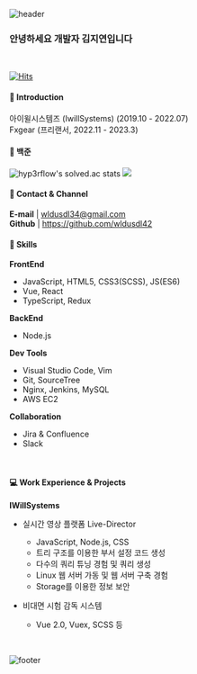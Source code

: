 ![header](https://capsule-render.vercel.app/api?type=waving&&color=gradient&height=100&section=header&fontSize=90)
<h3>안녕하세요 개발자 김지연입니다</h3>

<br/>

[![Hits](https://hits.seeyoufarm.com/api/count/incr/badge.svg?url=https%3A%2F%2Fgithub.com%2Fwldusdl42&count_bg=%23FFD5D5&title_bg=%23FF7575&icon=&icon_color=%23E7E7E7&title=VISIT&edge_flat=false)](https://hits.seeyoufarm.com)
<br/>

#### :raising_hand: Introduction
아이윌시스템즈 (IwillSystems) (2019.10 - 2022.07) <br>
Fxgear (프리랜서, 2022.11 - 2023.3)
<br/>

#### :closed_book: 백준
![hyp3rflow's solved.ac stats](https://github-readme-solvedac.hyp3rflow.vercel.app/api/?handle=wldusdl42)
<img src="http://mazandi.herokuapp.com/api?handle=wldusdl42&theme=warm"/>
<br/>

#### :love_letter: Contact & Channel

<b>E-mail</b> | wldusdl34@gmail.com <br/>
<b>Github</b> | https://github.com/wldusdl42
<br/>

#### :wrench: Skills
<b>FrontEnd</b>
- JavaScript, HTML5, CSS3(SCSS), JS(ES6)
- Vue, React
- TypeScript, Redux

<b>BackEnd</b>
- Node.js 

<b>Dev Tools</b>
- Visual Studio Code, Vim 
- Git, SourceTree
- Nginx, Jenkins, MySQL
- AWS EC2

<b>Collaboration</b>
- Jira & Confluence
- Slack
<br/>

#### :computer: Work Experience & Projects

<b>IWillSystems</b>
- 실시간 영상 플랫폼 Live-Director
  - JavaScript, Node.js, CSS
  - 트리 구조를 이용한 부서 설정 코드 생성
  - 다수의 쿼리 튜닝 경험 및 쿼리 생성
  - Linux 웹 서버 가동 및 웹 서버 구축 경험
  - Storage를 이용한 정보 보안

- 비대면 시험 감독 시스템
  - Vue 2.0, Vuex, SCSS 등
<br/>

![footer](https://capsule-render.vercel.app/api?type=waving&&color=gradient&height=100&section=footer&fontSize=90)